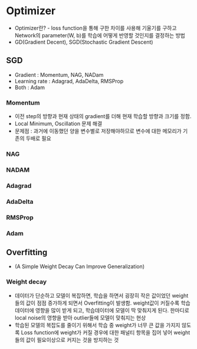 # Optimizer
- Optimizer란? - loss function을 통해 구한 차이를 사용해 기울기를 구하고 Network의 parameter(W, b)를 학습에 어떻게 반영할 것인지를 결정하는 방법
- GD(Gradient Decent), SGD(Stochastic Gradient Descent)


## SGD
- Gradient : Momentum, NAG, NADam
- Learning rate : Adagrad, AdaDelta, RMSProp
- Both : Adam


### Momentum
- 이전 step의 방향과 현재 상태의 gradient를 더해 현재 학습할 방향과 크기를 정함.
- Local Minimum, Oscillation 문제 해결
- 문제점 : 과거에 이동했던 양을 변수별로 저장해야하므로 변수에 대한 메모리가 기존의 두배로 필요


### NAG

### NADAM

### Adagrad

### AdaDelta

### RMSProp

### Adam

## Overfitting
- (A Simple Weight Decay Can Improve Generalization)
### Weight decay
- 데이터가 단순하고 모델이 복잡하면, 학습을 하면서 굉장히 작은 값이었던 weight들의 값이 점점 증가하게 되면서 Overfitting이 발생함. weight값이 커질수록 학습데이터에 영향을 많이 받게 되고, 학습데이터에 모델이 딱 맞춰지게 된다. 한마디로 local noise의 영향을 받아 outlier들에 모델이 맞춰지는 현상
- 학습된 모델의 복잡도를 줄이기 위해서 학습 중 weight가 너무 큰 값을 가지지 않도록 Loss function에 weight가 커질 경우에 대한 패널티 항목을 집어 넣어 weight들의 값이 필요이상으로 커지는 것을 방지하는 것


### 
